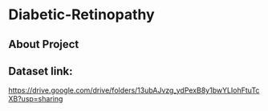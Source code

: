 # Diabetic-Retinopathy
## About Project

## Dataset link:
https://drive.google.com/drive/folders/13ubAJvzg_ydPexB8y1bwYLIohFtuTcXB?usp=sharing
